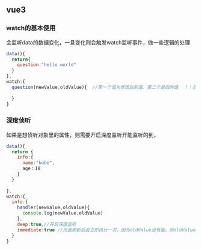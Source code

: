 ## vue3

### watch的基本使用

会监听data的数据变化，一旦变化则会触发watch监听事件，做一些逻辑的处理

```js
data(){
  return{
    question:"hello world"
  }
},
watch:{
  question(newValue,oldValue){	//第一个值为修改后的值，第二个是旧的值  ！！且这个监听的这个必须是和data的key是一样的名字
      
  }
}
```

### 深度侦听

如果是想侦听对象里的属性，则需要开启深度监听开能监听的到，

```js
data(){
  return {
    info:{
      name:"kobe",
      age：18
    }
  }
  
},
watch:{
  info:{
    handler(newValue,oldValue){
      console.log(newValue,oldValue)
    },
    deep:true,//开启深度监听
    immediate:true //页面刷新后会立即执行一次，因为oldValue没有值，则oldValue是一个undefined。 
  }
}
```

